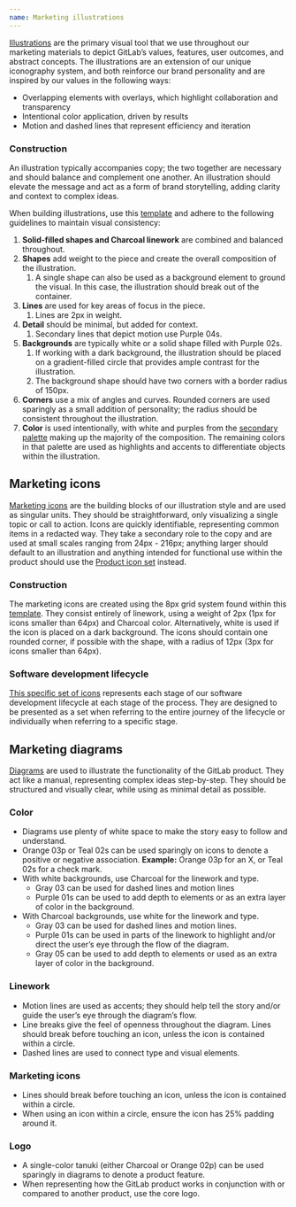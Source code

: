 ```yaml
---
name: Marketing illustrations
---
```


<figure-img alt="GitLab illustration banner sample" label="Illustration sample" src="/img/brand/marketing-illustrations.png"></figure-img>

[Illustrations](https://gitlab.com/gitlab-com/marketing/corporate_marketing/corporate-marketing/-/tree/master/design/_resources/_designer-resources/assets/illustration-library) are the primary visual tool that we use throughout our marketing materials to depict GitLab’s values, features, user outcomes, and abstract concepts. The illustrations are an extension of our unique iconography system, and both reinforce our brand personality and are inspired by our values in the following ways:

- Overlapping elements with overlays, which highlight collaboration and transparency
- Intentional color application, driven by results
- Motion and dashed lines that represent efficiency and iteration

### Construction

An illustration typically accompanies copy; the two together are necessary and should balance and complement one another. An illustration should elevate the message and act as a form of brand storytelling, adding clarity and context to complex ideas.

When building illustrations, use this [template](https://gitlab.com/gitlab-com/marketing/corporate_marketing/corporate-marketing/-/blob/master/design/_resources/_designer-resources/assets/illustration-library/_artwork/gitlab-illustration-source-file-1.7.ai) and adhere to the following guidelines to maintain visual consistency:

1. **Solid-filled shapes and Charcoal linework** are combined and balanced throughout.
1. **Shapes** add weight to the piece and create the overall composition of the illustration.
   1. A single shape can also be used as a background element to ground the visual. In this case, the illustration should break out of the container.
1. **Lines** are used for key areas of focus in the piece.
   1. Lines are 2px in weight.
1. **Detail** should be minimal, but added for context.
   1. Secondary lines that depict motion use Purple 04s.
1. **Backgrounds** are typically white or a solid shape filled with Purple 02s.
   1. If working with a dark background, the illustration should be placed on a gradient-filled circle that provides ample contrast for the illustration.
   1. The background shape should have two corners with a border radius of 150px.
1. **Corners** use a mix of angles and curves. Rounded corners are used sparingly as a small addition of personality; the radius should be consistent throughout the illustration.
1. **Color** is used intentionally, with white and purples from the [secondary palette](https://drive.google.com/file/d/1kCcvxYMKPkDCEFQd6imQcHhFGC14Hgte/view?usp=sharing) making up the majority of the composition. The remaining colors in that palette are used as highlights and accents to differentiate objects within the illustration.

<figure-img alt="GitLab illustration sample" label="Illustration sample" src="/img/brand/illustrations.svg" width="480"></figure-img>

## Marketing icons

[Marketing icons](https://gitlab.com/gitlab-com/marketing/corporate_marketing/corporate-marketing/-/tree/master/design/_resources/_designer-resources/assets/icon-library/marketing-icons) are the building blocks of our illustration style and are used as singular units. They should be straightforward, only visualizing a single topic or call to action. Icons are quickly identifiable, representing common items in a redacted way. They take a secondary role to the copy and are used at small scales ranging from 24px - 216px; anything larger should default to an illustration and anything intended for functional use within the product should use the [Product icon set](/product-foundations/iconography) instead.

### Construction

The marketing icons are created using the 8px grid system found within this [template](https://drive.google.com/file/d/1V-FdsDeYcx_yPBMI9cjWclWAz_TPYqFU/view?usp=sharing). They consist entirely of linework, using a weight of 2px (1px for icons smaller than 64px) and Charcoal color. Alternatively, white is used if the icon is placed on a dark background. The icons should contain one rounded corner, if possible with the shape, with a radius of 12px (3px for icons smaller than 64px).

### Software development lifecycle

[This specific set of icons](https://gitlab.com/gitlab-com/marketing/corporate_marketing/corporate-marketing/-/tree/master/design/_resources/_designer-resources/assets/icon-library/software-development-lifecycle-icons) represents each stage of our software development lifecycle at each stage of the process. They are designed to be presented as a set when referring to the entire journey of the lifecycle or individually when referring to a specific stage.

<figure-img alt="10 icons, one for each development stage" label="Software development lifecycle icon set" src="/img/brand/sdlc-icon-set.svg"></figure-img>

## Marketing diagrams

[Diagrams](https://gitlab.com/gitlab-com/marketing/corporate_marketing/corporate-marketing/-/tree/master/design/_resources/_designer-resources/assets/diagrams) are used to illustrate the functionality of the GitLab product. They act like a manual, representing complex ideas step-by-step. They should be structured and visually clear, while using as minimal detail as possible.

### Color

- Diagrams use plenty of white space to make the story easy to follow and understand.
- Orange 03p or Teal 02s can be used sparingly on icons to denote a positive or negative association. **Example:** Orange 03p for an X, or Teal 02s for a check mark.
- With white backgrounds, use Charcoal for the linework and type.
  - Gray 03 can be used for dashed lines and motion lines
  - Purple 01s can be used to add depth to elements or as an extra layer of color in the background.
- With Charcoal backgrounds, use white for the linework and type.
  - Gray 03 can be used for dashed lines and motion lines.
  - Purple 01s can be used in parts of the linework to highlight and/or direct the user’s eye through the flow of the diagram.
  - Gray 05 can be used to add depth to elements or used as an extra layer of color in the background.

### Linework

- Motion lines are used as accents; they should help tell the story and/or guide the user’s eye through the diagram’s flow.
- Line breaks give the feel of openness throughout the diagram. Lines should break before touching an icon, unless the icon is contained within a circle.
- Dashed lines are used to connect type and visual elements.

### Marketing icons

- Lines should break before touching an icon, unless the icon is contained within a circle.
- When using an icon within a circle, ensure the icon has 25% padding around it.

### Logo

- A single-color tanuki (either Charcoal or Orange 02p) can be used sparingly in diagrams to denote a product feature.
- When representing how the GitLab product works in conjunction with or compared to another product, use the core logo.

<figure-img alt="A light and dark background version of a diagram detailing the DevOps lifecycle journey" label="Diagram sample" src="/img/brand/diagram.svg"></figure-img>
